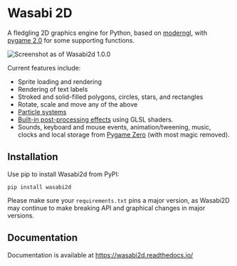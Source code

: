 # Wasabi 2D

A fledgling 2D graphics engine for Python, based on [moderngl], with
[pygame 2.0] for some supporting functions.

![Screenshot as of Wasabi2d 1.0.0](https://github.com/lordmauve/wasabi2d/raw/master/docs/2019-09-21-screenshot.png)


[moderngl]: https://github.com/moderngl/moderngl
[pygame 2.0]: https://www.pygame.org/news


Current features include:

* Sprite loading and rendering
* Rendering of text labels
* Stroked and solid-filled polygons, circles, stars, and rectangles
* Rotate, scale and move any of the above
* [Particle systems](https://wasabi2d.readthedocs.io/en/latest/particles.html)
* [Built-in post-processing effects](https://wasabi2d.readthedocs.io/en/latest/effects.html) using GLSL shaders.
* Sounds, keyboard and mouse events, animation/tweening, music, clocks and
  local storage
  from [Pygame Zero](https://pygame-zero.readthedocs.io/en/stable/index.html)
  (with most magic removed).

## Installation


Use pip to install Wasabi2d from PyPI:

```
pip install wasabi2d
```

Please make sure your `requirements.txt` pins a major version, as Wasabi2D may
continue to make breaking API and graphical changes in major versions.


## Documentation

Documentation is available at https://wasabi2d.readthedocs.io/
